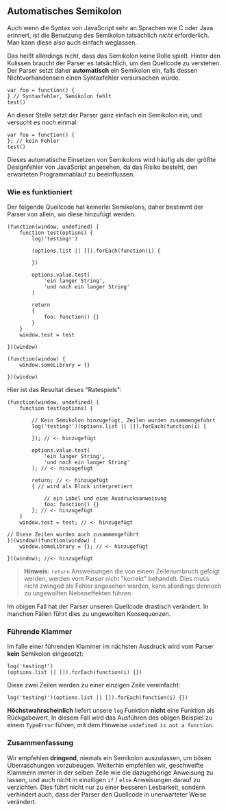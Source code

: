 ## Automatisches Semikolon

Auch wenn die Syntax von JavaScript sehr an Sprachen wie C oder Java erinnert, ist die Benutzung des Semikolon tatsächlich *nicht* erforderlich. Man kann diese also auch einfach weglassen.

Das heißt allerdings nicht, dass das Semikolon keine Rolle spielt. Hinter den Kulissen braucht der Parser es tatsächlich, um den Quellcode zu verstehen. Der Parser setzt daher **automatisch** ein Semikolon ein, falls dessen Nichtvorhandensein einen Syntaxfehler versursachen würde.

    var foo = function() {
    } // Syntaxfehler, Semikolon fehlt
    test()

An dieser Stelle setzt der Parser ganz einfach ein Semikolon ein, und versucht es 
noch einmal:

    var foo = function() {
    }; // kein Fehler
    test()

Dieses automatische Einsetzen von Semikolons wird häufig als der größte 
Designfehler von JavaScript angesehen, da das Risiko besteht, den erwarteten
Programmablauf zu beeinflussen. 

### Wie es funktioniert

Der folgende Quellcode hat keinerlei Semikolons, daher bestimmt der Parser von allein, wo diese hinzufügt werden.

    (function(window, undefined) {
        function test(options) {
            log('testing!')

            (options.list || []).forEach(function(i) {

            })

            options.value.test(
                'ein langer String',
                'und noch ein langer String'
            )

            return
            {
                foo: function() {}
            }
        }
        window.test = test

    })(window)

    (function(window) {
        window.someLibrary = {}

    })(window)

Hier ist das Resultat dieses "Ratespiels":

    (function(window, undefined) {
        function test(options) {

            // Kein Semikolon hinzugefügt, Zeilen wurden zusammengeführt
            log('testing!')(options.list || []).forEach(function(i) {

            }); // <- hinzugefügt

            options.value.test(
                'ein langer String',
                'und noch ein langer String'
            ); // <- hinzugefügt

            return; // <- hinzugefügt
            { // wird als Block interpretiert

                // ein Label und eine Ausdrucksanweisung
                foo: function() {} 
            }; // <- hinzugefügt
        }
        window.test = test; // <- hinzugefügt

    // Diese Zeilen wurden auch zusammengeführt
    })(window)(function(window) {
        window.someLibrary = {}; // <- hinzugefügt

    })(window); //<- hinzugefügt

> **Hinweis:** `return` Answeisungen die von einem Zeilenumbruch gefolgt werden, 
> werden vom Parser nicht "korrekt" behandelt. Dies muss nicht zwinged als Fehler
> angesehen werden, kann allerdings dennoch zu ungewollten Nebeneffekten führen.

Im obigen Fall hat der Parser unseren Quellcode drastisch verändert. In manchen
Fällen führt dies zu ungewollten Konsequenzen.

### Führende Klammer

Im falle einer führenden Klammer im nächsten Ausdruck wird vom Parser **kein** Semikolon eingesetzt:

    log('testing!')
    (options.list || []).forEach(function(i) {})

Diese zwei Zeilen werden zu einer einzigen Zeile vereinfacht:

    log('testing!')(options.list || []).forEach(function(i) {})

**Höchstwahrscheinlich** liefert unsere `log` Funktion **nicht** eine Funktion 
als Rückgabewert. In diesem Fall wird das Ausführen des obigen Beispiel zu einem
`TypeError` führen, mit dem Hinweise `undefined is not a function`.

### Zusammenfassung

Wir empfehlen **dringend**, niemals ein Semikolon auszulassen, um bösen Überraschungen vorzubeugen. Weiterhin empfehlen wir, geschweifte Klammern immer
in der selben Zeile wie die dazugehörige Anweisung zu lassen, und auch nicht
in einziligen `if` / `else` Anweisungen darauf zu verzichten. Dies führt nicht nur zu einer besseren Lesbarkeit, sondern verhindert auch, dass der Parser den Quellcode in unerwarteter Weise verändert.

